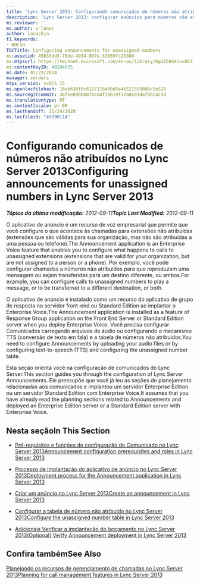 ```yaml
---
title: 'Lync Server 2013: Configurando comunicados de números não atribuídos'
description: 'Lync Server 2013: configurar anúncios para números não atribuídos.'
ms.reviewer: ''
ms.author: v-lanac
author: lanachin
f1.keywords:
- NOCSH
TOCTitle: Configuring announcements for unassigned numbers
ms:assetid: 45633dd3-78de-4934-867e-33969fc25368
ms:mtpsurl: https://technet.microsoft.com/en-us/library/Gg425944(v=OCS.15)
ms:contentKeyID: 48184035
ms.date: 07/23/2014
manager: serdars
mtps_version: v=OCS.15
ms.openlocfilehash: 16ab636f0c6157118a00d5e46521555086c5e520
ms.sourcegitcommit: 36fee89bb887bea4f18b19f17a8c69daf5bc423d
ms.translationtype: MT
ms.contentlocale: pt-BR
ms.lasthandoff: 11/24/2020
ms.locfileid: "49390114"
---
```

# <a name="configuring-announcements-for-unassigned-numbers-in-lync-server-2013"></a><span data-ttu-id="5ea86-103">Configurando comunicados de números não atribuídos no Lync Server 2013</span><span class="sxs-lookup"><span data-stu-id="5ea86-103">Configuring announcements for unassigned numbers in Lync Server 2013</span></span>

<div data-xmlns="http://www.w3.org/1999/xhtml">

<div class="topic" data-xmlns="http://www.w3.org/1999/xhtml" data-msxsl="urn:schemas-microsoft-com:xslt" data-cs="https://msdn.microsoft.com/">

<div data-asp="https://msdn2.microsoft.com/asp">



</div>

<div id="mainSection">

<div id="mainBody"><span data-ttu-id="5ea86-104">

<span> </span></span><span class="sxs-lookup"><span data-stu-id="5ea86-104">

<span> </span></span></span>

<span data-ttu-id="5ea86-105">_**Tópico da última modificação:** 2012-09-11_</span><span class="sxs-lookup"><span data-stu-id="5ea86-105">_**Topic Last Modified:** 2012-09-11_</span></span>

<span data-ttu-id="5ea86-106">O aplicativo de anúncio é um recurso de voz empresarial que permite que você configure o que acontece às chamadas para extensões não atribuídas (extensões que são válidas para sua organização, mas não são atribuídas a uma pessoa ou telefone).</span><span class="sxs-lookup"><span data-stu-id="5ea86-106">The Announcement application is an Enterprise Voice feature that enables you to configure what happens to calls to unassigned extensions (extensions that are valid for your organization, but are not assigned to a person or a phone).</span></span> <span data-ttu-id="5ea86-107">Por exemplo, você pode configurar chamadas a números não atribuídos para que reproduzam uma mensagem ou sejam transferidas para um destino diferente, ou ambos.</span><span class="sxs-lookup"><span data-stu-id="5ea86-107">For example, you can configure calls to unassigned numbers to play a message, or to be transferred to a different destination, or both.</span></span>

<span data-ttu-id="5ea86-108">O aplicativo de anúncio é instalado como um recurso do aplicativo de grupo de resposta no servidor front-end ou Standard Edition ao implantar o Enterprise Voice.</span><span class="sxs-lookup"><span data-stu-id="5ea86-108">The Announcement application is installed as a feature of Response Group application on the Front End Server or Standard Edition server when you deploy Enterprise Voice.</span></span> <span data-ttu-id="5ea86-109">Você precisa configurar Comunicados carregando arquivos de áudio ou configurando o mecanismo TTS (conversão de texto em fala) e a tabela de números não atribuídos.</span><span class="sxs-lookup"><span data-stu-id="5ea86-109">You need to configure Announcements by uploading your audio files or by configuring text-to-speech (TTS) and configuring the unassigned number table.</span></span>

<span data-ttu-id="5ea86-110">Esta seção orienta você na configuração de comunicados do Lync Server.</span><span class="sxs-lookup"><span data-stu-id="5ea86-110">This section guides you through the configuration of Lync Server Announcements.</span></span> <span data-ttu-id="5ea86-111">Ele pressupõe que você já leu as seções de planejamento relacionadas aos comunicados e implantou um servidor Enterprise Edition ou um servidor Standard Edition com Enterprise Voice.</span><span class="sxs-lookup"><span data-stu-id="5ea86-111">It assumes that you have already read the planning sections related to Announcements and deployed an Enterprise Edition server or a Standard Edition server with Enterprise Voice.</span></span>

<div>

## <a name="in-this-section"></a><span data-ttu-id="5ea86-112">Nesta seção</span><span class="sxs-lookup"><span data-stu-id="5ea86-112">In This Section</span></span>

  - [<span data-ttu-id="5ea86-113">Pré-requisitos e funções de configuração de Comunicado no Lync Server 2013</span><span class="sxs-lookup"><span data-stu-id="5ea86-113">Announcement configuration prerequisites and roles in Lync Server 2013</span></span>](lync-server-2013-announcement-configuration-prerequisites-and-roles.md)

  - [<span data-ttu-id="5ea86-114">Processo de implantação do aplicativo de anúncio no Lync Server 2013</span><span class="sxs-lookup"><span data-stu-id="5ea86-114">Deployment process for the Announcement application in Lync Server 2013</span></span>](lync-server-2013-deployment-process-for-the-announcement-application.md)

  - [<span data-ttu-id="5ea86-115">Criar um anúncio no Lync Server 2013</span><span class="sxs-lookup"><span data-stu-id="5ea86-115">Create an announcement in Lync Server 2013</span></span>](lync-server-2013-create-an-announcement.md)

  - [<span data-ttu-id="5ea86-116">Configurar a tabela de número não atribuído no Lync Server 2013</span><span class="sxs-lookup"><span data-stu-id="5ea86-116">Configure the unassigned number table in Lync Server 2013</span></span>](lync-server-2013-configure-the-unassigned-number-table.md)

  - [<span data-ttu-id="5ea86-117">Adicionais Verificar a implantação do lançamento no Lync Server 2013</span><span class="sxs-lookup"><span data-stu-id="5ea86-117">(Optional) Verify Announcement deployment in Lync Server 2013</span></span>](lync-server-2013-optional-verify-announcement-deployment.md)

</div>

<div>

## <a name="see-also"></a><span data-ttu-id="5ea86-118">Confira também</span><span class="sxs-lookup"><span data-stu-id="5ea86-118">See Also</span></span>


[<span data-ttu-id="5ea86-119">Planejando os recursos de gerenciamento de chamadas no Lync Server 2013</span><span class="sxs-lookup"><span data-stu-id="5ea86-119">Planning for call management features in Lync Server 2013</span></span>](lync-server-2013-planning-for-call-management-features.md)  
  

<span data-ttu-id="5ea86-120"></div>

</div>

<span> </span>

</div>

</div>

</span><span class="sxs-lookup"><span data-stu-id="5ea86-120"></div>

</div>

<span> </span>

</div>

</div>

</span></span></div>

